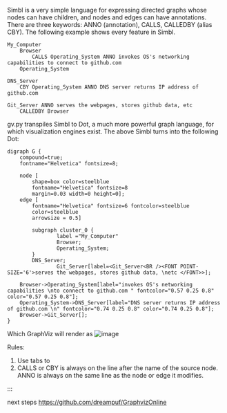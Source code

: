 Simbl is a very simple language for expressing directed graphs whose nodes can have children, and nodes and edges can have annotations. There are three keywords: ANNO (annotation), CALLS, CALLEDBY (alias CBY). The following example shows every feature in Simbl.

```
My_Computer
	Browser
		CALLS Operating_System ANNO invokes OS's networking capabilities to connect to github.com
	Operating_System

DNS_Server
	CBY Operating_System ANNO DNS server returns IP address of github.com

Git_Server ANNO serves the webpages, stores github data, etc
	CALLEDBY Browser
```

gv.py transpiles Simbl to Dot, a much more powerful graph language, for which visualization engines exist. The above Simbl turns into the following Dot:

```
digraph G {
    compound=true;
    fontname="Helvetica" fontsize=8;
    
    node [
        shape=box color=steelblue
        fontname="Helvetica" fontsize=8 
        margin=0.03 width=0 height=0];
    edge [
        fontname="Helvetica" fontsize=6 fontcolor=steelblue
        color=steelblue
        arrowsize = 0.5]

        subgraph cluster_0 {
                label ="My_Computer"
                Browser;
                Operating_System;
        }
        DNS_Server;
                Git_Server[label=<Git_Server<BR /><FONT POINT-SIZE='6'>serves the webpages, stores github data, \netc </FONT>>];

	Browser->Operating_System[label="invokes OS's networking capabilities \nto connect to github.com " fontcolor="0.57 0.25 0.8" color="0.57 0.25 0.8"];
	Operating_System->DNS_Server[label="DNS server returns IP address of github.com \n" fontcolor="0.74 0.25 0.8" color="0.74 0.25 0.8"];
	Browser->Git_Server[];
}
```

Which GraphViz will render as
![image](https://user-images.githubusercontent.com/32442230/98658815-52201480-22f8-11eb-83f5-4c313c3f91d2.png)

Rules:
1. Use tabs to 
2. CALLS or CBY  is always on the line after the name of the source node. ANNO is always on the same line as the node or edge it modifies.


:::

next steps
https://github.com/dreampuf/GraphvizOnline